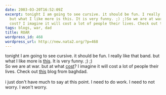 ```yaml
---
date: 2003-03-20T16:52:09Z
excerpt: tonight I am going to see cursive. it should be fun. I really like that band.
  but what I like more is this. It is very funny. ;) ;)So we are at war. but at what
  cost? I imagine it will cost a lot of people their lives. Check out this blog ...
tags: blogs, war, dad
title: ROAR
wordpress_id: 468
wordpress_url: http://new.nata2.org/?p=468
---
```


tonight I am going to see cursive. it should be fun. I really like that band. but what I like more is <a href="http://jagor.srce.hr/~drupcic1/">this</a>. It is very funny. ;) ;)<br/>So we are at war. but at what <a href="http://www.baptizm-land.com/ebay/5notes-tenth.jpg">cost</a>? I imagine it will cost a lot of people their lives. Check out <a href="http://dear_raed.blogspot.com/">this</a> blog from baghdad. <br/><br/>i just don't have much to say at this point. I need to do work. I need to not worry. I won't worry.
